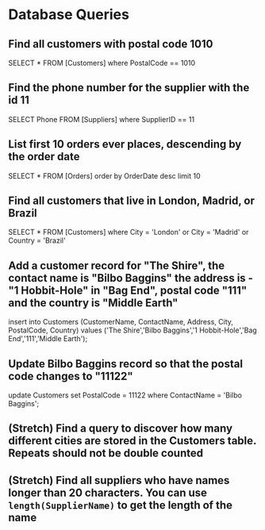# Database Queries

## Find all customers with postal code 1010
SELECT * FROM [Customers]
where PostalCode == 1010

## Find the phone number for the supplier with the id 11
SELECT Phone FROM [Suppliers]
where SupplierID == 11

## List first 10 orders ever places, descending by the order date
SELECT * FROM [Orders]
order by OrderDate desc
limit 10

## Find all customers that live in London, Madrid, or Brazil
SELECT * FROM [Customers]
where City = 'London' or City = 'Madrid' or Country = 'Brazil'

## Add a customer record for "The Shire", the contact name is "Bilbo Baggins" the address is -"1 Hobbit-Hole" in "Bag End", postal code "111" and the country is "Middle Earth"
insert into Customers (CustomerName, ContactName, Address, City, PostalCode, Country)
values ('The Shire','Bilbo Baggins','1 Hobbit-Hole','Bag End','111','Middle Earth');

## Update Bilbo Baggins record so that the postal code changes to "11122"
update Customers set PostalCode = 11122 where ContactName = 'Bilbo Baggins';

## (Stretch) Find a query to discover how many different cities are stored in the Customers table. Repeats should not be double counted

## (Stretch) Find all suppliers who have names longer than 20 characters. You can use `length(SupplierName)` to get the length of the name
